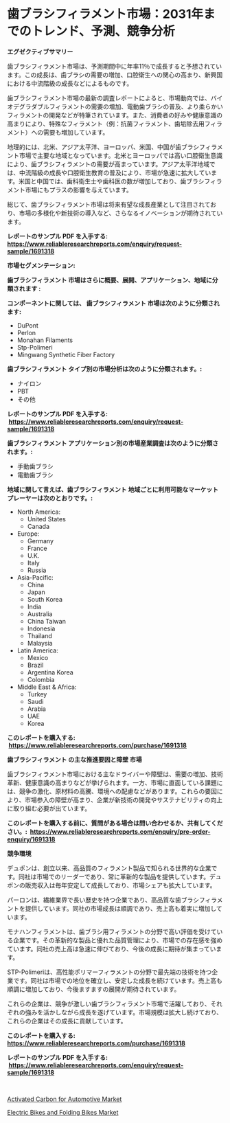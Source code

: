 <p><h1>歯ブラシフィラメント市場：2031年までのトレンド、予測、競争分析</h1></p><p><strong>エグゼクティブサマリー</strong></p>
<p><p>歯ブラシフィラメント市場は、予測期間中に年率11％で成長すると予想されています。この成長は、歯ブラシの需要の増加、口腔衛生への関心の高まり、新興国における中流階級の成長などによるものです。</p><p>歯ブラシフィラメント市場の最新の調査レポートによると、市場動向では、バイオデグラダブルフィラメントの需要の増加、電動歯ブラシの普及、より柔らかいフィラメントの開発などが特筆されています。また、消費者の好みや健康意識の高まりにより、特殊なフィラメント（例：抗菌フィラメント、歯垢除去用フィラメント）への需要も増加しています。</p><p>地理的には、北米、アジア太平洋、ヨーロッパ、米国、中国が歯ブラシフィラメント市場で主要な地域となっています。北米とヨーロッパでは高い口腔衛生意識により、歯ブラシフィラメントの需要が高まっています。アジア太平洋地域では、中流階級の成長や口腔衛生教育の普及により、市場が急速に拡大しています。米国と中国では、歯科衛生士や歯科医の数が増加しており、歯ブラシフィラメント市場にもプラスの影響を与えています。</p><p>総じて、歯ブラシフィラメント市場は将来有望な成長産業として注目されており、市場の多様化や新技術の導入など、さらなるイノベーションが期待されています。</p></p>
<p><strong>レポートのサンプル PDF を入手する: <a href="https://www.reliableresearchreports.com/enquiry/request-sample/1691318">https://www.reliableresearchreports.com/enquiry/request-sample/1691318</a></strong></p>
<p><strong>市場セグメンテーション:</strong></p>
<p><strong> 歯ブラシフィラメント 市場はさらに概要、展開、アプリケーション、地域に分類されます :</strong></p>
<p><strong>コンポーネントに関しては、 歯ブラシフィラメント 市場は次のように分類されます: &nbsp;</strong></p>
<p><ul><li>DuPont</li><li>Perlon</li><li>Monahan Filaments</li><li>Stp-Polimeri</li><li>Mingwang Synthetic Fiber Factory</li></ul></p>
<p><strong> 歯ブラシフィラメント タイプ別の市場分析は次のように分類されます。:</strong></p>
<p><ul><li>ナイロン</li><li>PBT</li><li>その他</li></ul></p>
<p><strong>レポートのサンプル PDF を入手する: &nbsp;<a href="https://www.reliableresearchreports.com/enquiry/request-sample/1691318">https://www.reliableresearchreports.com/enquiry/request-sample/1691318</a></strong></p>
<p><strong> 歯ブラシフィラメント アプリケーション別の市場産業調査は次のように分類されます。:</strong></p>
<p><ul><li>手動歯ブラシ</li><li>電動歯ブラシ</li></ul></p>
<p><strong>地域に関して言えば、歯ブラシフィラメント 地域ごとに利用可能なマーケットプレーヤーは次のとおりです。:</strong></p>
<p><ul>
    <li>
        North America:
        <ul>
            <li>United States</li>
            <li>Canada</li>
        </ul>
    </li>
    <li>
        Europe:
        <ul>
            <li>Germany</li>
            <li>France</li>
            <li>U.K.</li>
            <li>Italy</li>
            <li>Russia</li>
        </ul>
    </li>
    <li>
        Asia-Pacific:
        <ul>
            <li>China</li>
            <li>Japan</li>
            <li>South Korea</li>
            <li>India</li>
            <li>Australia</li>
            <li>China Taiwan</li>
            <li>Indonesia</li>
            <li>Thailand</li>
            <li>Malaysia</li>
        </ul>
    </li>
    <li>
        Latin America:
        <ul>
            <li>Mexico</li>
            <li>Brazil</li>
            <li>Argentina Korea</li>
            <li>Colombia</li>
        </ul>
    </li>
    <li>
        Middle East & Africa:
        <ul>
            <li>Turkey</li>
            <li>Saudi</li>
            <li>Arabia</li>
            <li>UAE</li>
            <li>Korea</li>
        </ul>
    </li>
    </ul></p>
<p><strong>このレポートを購入する: &nbsp;<a href="https://www.reliableresearchreports.com/purchase/1691318">https://www.reliableresearchreports.com/purchase/1691318</a></strong></p>
<p><strong>歯ブラシフィラメント の主な推進要因と障壁 市場</strong></p>
<p><p>歯ブラシフィラメント市場における主なドライバーや障壁は、需要の増加、技術革新、健康意識の高まりなどが挙げられます。一方、市場に直面している課題には、競争の激化、原材料の高騰、環境への配慮などがあります。これらの要因により、市場参入の障壁が高まり、企業が新技術の開発やサステナビリティの向上に取り組む必要が出ています。</p></p>
<p><strong>このレポートを購入する前に、質問がある場合は問い合わせるか、共有してください。:&nbsp; <a href="https://www.reliableresearchreports.com/enquiry/pre-order-enquiry/1691318">https://www.reliableresearchreports.com/enquiry/pre-order-enquiry/1691318</a></strong></p>
<p><strong>競争環境</strong></p>
<p><p>デュポンは、創立以来、高品質のフィラメント製品で知られる世界的な企業です。同社は市場でのリーダーであり、常に革新的な製品を提供しています。デュポンの販売収入は毎年安定して成長しており、市場シェアも拡大しています。</p><p>パーロンは、繊維業界で長い歴史を持つ企業であり、高品質な歯ブラシフィラメントを提供しています。同社の市場成長は順調であり、売上高も着実に増加しています。</p><p>モナハンフィラメントは、歯ブラシ用フィラメントの分野で高い評価を受けている企業です。その革新的な製品と優れた品質管理により、市場での存在感を強めています。同社の売上高は急速に伸びており、今後の成長に期待が集まっています。</p><p>STP-Polimeriは、高性能ポリマーフィラメントの分野で最先端の技術を持つ企業です。同社は市場での地位を確立し、安定した成長を続けています。売上高も順調に増加しており、今後ますますの展開が期待されています。</p><p>これらの企業は、競争が激しい歯ブラシフィラメント市場で活躍しており、それぞれの強みを活かしながら成長を遂げています。市場規模は拡大し続けており、これらの企業はその成長に貢献しています。</p></p>
<p><strong>このレポートを購入する: &nbsp; <a href="https://www.reliableresearchreports.com/purchase/1691318">https://www.reliableresearchreports.com/purchase/1691318</a></strong></p>
<p><strong>レポートのサンプル PDF を入手する: &nbsp;<a href="https://www.reliableresearchreports.com/enquiry/request-sample/1691318">https://www.reliableresearchreports.com/enquiry/request-sample/1691318</a></strong><strong></strong></p>
<p>&nbsp;</p>
<p><p><a href="https://skillful-vermicelli-b89.notion.site/Activated-Carbon-for-Automotive-Market-Size-and-Examines-its-Market-Scope-with-a-Primary-Focus-on--2fa66e516b7b4ffeb09cab00fd1a199d">Activated Carbon for Automotive Market</a></p><p><a href="https://simplistic-meeting-7ee.notion.site/Electric-Bikes-and-Folding-Bikes-Market-Size-Market-Trends-and-Growth-Outlook-forecasted-for-perio-dcbc64823e7a48f0aa635944da643534">Electric Bikes and Folding Bikes Market</a></p></p>